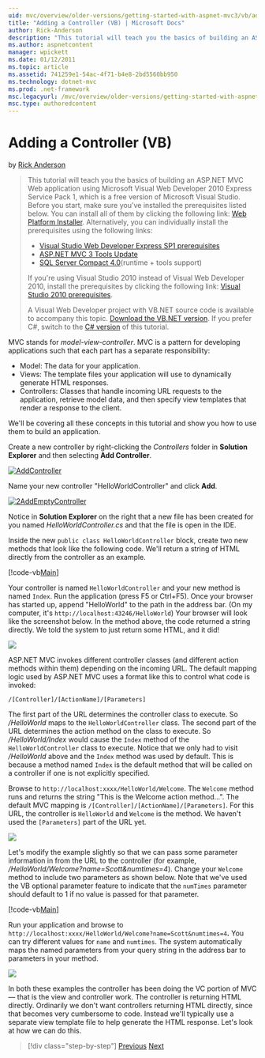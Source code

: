 ```yaml
---
uid: mvc/overview/older-versions/getting-started-with-aspnet-mvc3/vb/adding-a-controller
title: "Adding a Controller (VB) | Microsoft Docs"
author: Rick-Anderson
description: "This tutorial will teach you the basics of building an ASP.NET MVC Web application using Microsoft Visual Web Developer 2010 Express Service Pack 1, which is..."
ms.author: aspnetcontent
manager: wpickett
ms.date: 01/12/2011
ms.topic: article
ms.assetid: 741259e1-54ac-4f71-b4e8-2bd5560bb950
ms.technology: dotnet-mvc
ms.prod: .net-framework
msc.legacyurl: /mvc/overview/older-versions/getting-started-with-aspnet-mvc3/vb/adding-a-controller
msc.type: authoredcontent
---
```

Adding a Controller (VB)
====================
by [Rick Anderson](https://github.com/Rick-Anderson)

> This tutorial will teach you the basics of building an ASP.NET MVC Web application using Microsoft Visual Web Developer 2010 Express Service Pack 1, which is a free version of Microsoft Visual Studio. Before you start, make sure you've installed the prerequisites listed below. You can install all of them by clicking the following link: [Web Platform Installer](https://www.microsoft.com/web/gallery/install.aspx?appid=VWD2010SP1Pack). Alternatively, you can individually install the prerequisites using the following links:
> 
> - [Visual Studio Web Developer Express SP1 prerequisites](https://www.microsoft.com/web/gallery/install.aspx?appid=VWD2010SP1Pack)
> - [ASP.NET MVC 3 Tools Update](https://www.microsoft.com/web/gallery/install.aspx?appsxml=&amp;appid=MVC3)
> - [SQL Server Compact 4.0](https://www.microsoft.com/web/gallery/install.aspx?appid=SQLCE;SQLCEVSTools_4_0)(runtime + tools support)
> 
> If you're using Visual Studio 2010 instead of Visual Web Developer 2010, install the prerequisites by clicking the following link: [Visual Studio 2010 prerequisites](https://www.microsoft.com/web/gallery/install.aspx?appsxml=&amp;appid=VS2010SP1Pack).
> 
> A Visual Web Developer project with VB.NET source code is available to accompany this topic. [Download the VB.NET version](https://code.msdn.microsoft.com/Introduction-to-MVC-3-10d1b098). If you prefer C#, switch to the [C# version](../cs/adding-a-controller.md) of this tutorial.


MVC stands for *model-view-controller*. MVC is a pattern for developing applications such that each part has a separate responsibility:

- Model: The data for your application.
- Views: The template files your application will use to dynamically generate HTML responses.
- Controllers: Classes that handle incoming URL requests to the application, retrieve model data, and then specify view templates that render a response to the client.

We'll be covering all these concepts in this tutorial and show you how to use them to build an application.

Create a new controller by right-clicking the *Controllers* folder in **Solution Explorer** and then selecting **Add Controller**.

[![AddController](adding-a-controller/_static/image2.png "AddController")](adding-a-controller/_static/image1.png)

Name your new controller &quot;HelloWorldController&quot; and click **Add**.

[![2AddEmptyController](adding-a-controller/_static/image4.png "2AddEmptyController")](adding-a-controller/_static/image3.png)

Notice in **Solution Explorer** on the right that a new file has been created for you named *HelloWorldController.cs* and that the file is open in the IDE.

Inside the new `public class HelloWorldController` block, create two new methods that look like the following code. We'll return a string of HTML directly from the controller as an example.

[!code-vb[Main](adding-a-controller/samples/sample1.vb)]

Your controller is named `HelloWorldController` and your new method is named `Index`. Run the application (press F5 or Ctrl+F5). Once your browser has started up, append &quot;HelloWorld&quot; to the path in the address bar. (On my computer, it's `http://localhost:43246/HelloWorld`) Your browser will look like the screenshot below. In the method above, the code returned a string directly. We told the system to just return some HTML, and it did!

![](adding-a-controller/_static/image5.png)

ASP.NET MVC invokes different controller classes (and different action methods within them) depending on the incoming URL. The default mapping logic used by ASP.NET MVC uses a format like this to control what code is invoked:

`/[Controller]/[ActionName]/[Parameters]`

The first part of the URL determines the controller class to execute. So */HelloWorld* maps to the `HelloWorldController` class. The second part of the URL determines the action method on the class to execute. So */HelloWorld/Index* would cause the `Index` method of the `HelloWorldController` class to execute. Notice that we only had to visit */HelloWorld* above and the `Index` method was used by default. This is because a method named `Index` is the default method that will be called on a controller if one is not explicitly specified.

Browse to `http://localhost:xxxx/HelloWorld/Welcome`. The `Welcome` method runs and returns the string &quot;This is the Welcome action method...&quot;. The default MVC mapping is `/[Controller]/[ActionName]/[Parameters]`. For this URL, the controller is `HelloWorld` and `Welcome` is the method. We haven't used the `[Parameters]` part of the URL yet.

![](adding-a-controller/_static/image6.png)

Let's modify the example slightly so that we can pass some parameter information in from the URL to the controller (for example, */HelloWorld/Welcome?name=Scott&amp;numtimes=4*). Change your `Welcome` method to include two parameters as shown below. Note that we've used the VB optional parameter feature to indicate that the `numTimes` parameter should default to 1 if no value is passed for that parameter.

[!code-vb[Main](adding-a-controller/samples/sample2.vb)]

Run your application and browse to `http://localhost:xxxx/HelloWorld/Welcome?name=Scott&numtimes=4`**.** You can try different values for `name` and `numtimes`. The system automatically maps the named parameters from your query string in the address bar to parameters in your method.

![](adding-a-controller/_static/image7.png)

In both these examples the controller has been doing the VC portion of MVC — that is the view and controller work. The controller is returning HTML directly. Ordinarily we don't want controllers returning HTML directly, since that becomes very cumbersome to code. Instead we'll typically use a separate view template file to help generate the HTML response. Let's look at how we can do this.

>[!div class="step-by-step"]
[Previous](intro-to-aspnet-mvc-3.md)
[Next](adding-a-view.md)
